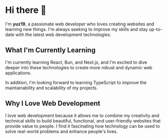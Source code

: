 # Hi there 👋

I'm ****yuz19****, a passionate web developer who loves creating websites and learning new things. I'm always seeking to improve my skills and stay up-to-date with the latest web development technologies.

## What I'm Currently Learning

I'm currently learning React, Bun, and Next.js, and I'm excited to dive deeper into these technologies to create more robust and dynamic web applications.

In addition, I'm looking forward to learning TypeScript to improve the maintainability and scalability of my projects.

## Why I Love Web Development

I love web development because it allows me to combine my creativity and technical skills to build beautiful, functional, and user-friendly websites that provide value to people. I find it fascinating how technology can be used to solve real-world problems and enhance people's lives.
 
